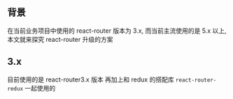 ## 背景
在当前业务项目中使用的 react-router 版本为 3.x, 而当前主流使用的是 5.x 以上, 
本文就来探究 react-router 升级的方案

## 3.x

目前使用的是 react-router3.x 版本 再加上和 redux 的搭配库 `react-router-redux` 一起使用的


